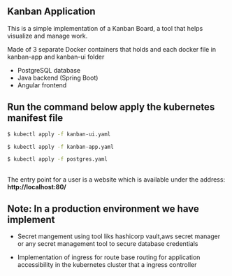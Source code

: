 ## Kanban Application

This is a simple implementation of a Kanban Board, a tool that helps visualize and manage work.

Made of 3 separate Docker containers that holds and each docker file in kanban-app and kanban-ui folder

- PostgreSQL database
- Java backend (Spring Boot)
- Angular frontend


## Run the command below apply the kubernetes manifest file 
```bash
$ kubectl apply -f kanban-ui.yaml 

```
```bash
$ kubectl apply -f kanban-app.yaml 

```
```bash
$ kubectl apply -f postgres.yaml 

```
##

The entry point for a user is a website which is available under the address: **http://localhost:80/**

## Note: In a production environment we have implement 

* Secret mangement using tool liks hashicorp vault,aws secret manager or any secret management tool to secure database credentials

* Implementation of ingress for route base routing for application accessibility  in the  kubernetes cluster that a ingress controller


